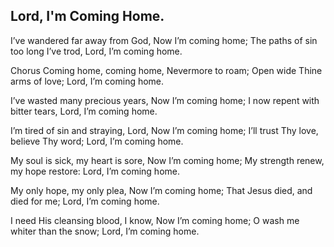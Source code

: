 ## Lord, I'm Coming Home.

I’ve wandered far away from God,
Now I’m coming home;
The paths of sin too long I’ve trod,
Lord, I’m coming home.
 	
Chorus
Coming home, coming home,
Nevermore to roam;
Open wide Thine arms of love;
Lord, I’m coming home.

I’ve wasted many precious years,
Now I’m coming home;
I now repent with bitter tears,
Lord, I’m coming home.

I’m tired of sin and straying, Lord,
Now I’m coming home;
I’ll trust Thy love, believe Thy word;
Lord, I’m coming home.

My soul is sick, my heart is sore,
Now I’m coming home;
My strength renew, my hope restore:
Lord, I’m coming home.

My only hope, my only plea,
Now I’m coming home;
That Jesus died, and died for me;
Lord, I’m coming home.

I need His cleansing blood, I know,
Now I’m coming home;
O wash me whiter than the snow;
Lord, I’m coming home.